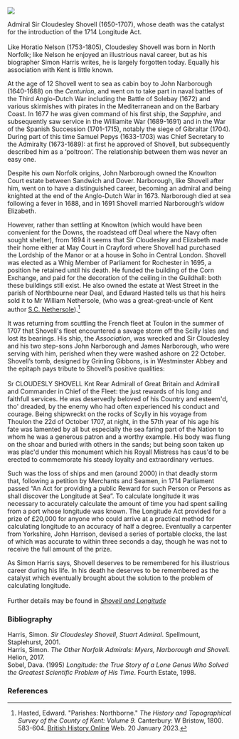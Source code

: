 <a href="https://juncture-digital.org"><img src="https://juncture-digital.org/images/ve-button.png"></a>

<param ve-config title="Admiral Sir Cloudesley Shovell (1650-1707)" author="Dr Diana Hirst" layout="vtl" banner="/images/banners/17c.jpg">

<param ve-entity eid="Q26163" aliases="Sandwich">
<param ve-entity eid="Q179224" aliases="Dover">
<param ve-entity eid="Q6423434" aliases="Knowlton">
<param ve-entity eid="Q1011096" aliases="Deal">
<param ve-entity eid="Q146676" aliases="Crayford">
<param ve-entity eid="Q507517" aliases="Rochester">
<param ve-entity eid="Q2455830" aliases="Northbourne">

Admiral Sir Cloudesley Shovell (1650-1707), whose death was the catalyst for the introduction of the 1714 Longitude Act.
<br><br>
Like Horatio Nelson (1753-1805), Cloudesley Shovell was born in North Norfolk; like Nelson he enjoyed an illustrious naval career, but as his biographer Simon Harris writes, he is largely forgotten today. Equally his association with Kent is little known.
<param ve-image url="https://commons.wikimedia.org/wiki/File:Sir_Cloudesley_Shovell,_1650-1707.jpg" label="Sir Cloudesley Shovell 1650-1707" attribution="Michael Dahl, Public domain, via Wikimedia Commons">

At the age of 12 Shovell went to sea as cabin boy to John Narborough (1640-1688) on the _Centurion_, and went on to take part in naval battles of the Third Anglo-Dutch War including the Battle of Solebay (1672) and various skirmishes with pirates in the Mediterranean and on the Barbary Coast. In 1677 he was given command of his first ship, the _Sapphire_, and subsequently saw service in the Williamite War (1689-1691) and in the War of the Spanish Succession (1701-1715), notably the siege of Gibraltar (1704). During part of this time Samuel Pepys (1633-1703) was Chief Secretary to the Admiralty (1673-1689): at first he approved of Shovell, but subsequently described him as a ‘poltroon’. The relationship between them was never an easy one.

Despite his own Norfolk origins, John Narborough owned the Knowlton Court estate between Sandwich and Dover. Narborough, like Shovell after him, went on to have a distinguished career, becoming an admiral and being knighted at the end of the Anglo-Dutch War in 1673. Narborough died at sea following a fever in 1688, and in 1691 Shovell married Narborough’s widow Elizabeth. 
<param ve-mage url="https://commons.wikimedia.org/wiki/File:Knowlton_Court-geograph.org.uk-2570816.jpg" label="Knowlton Court from St Clement church yard" attribution="Nick Smith" license="CC BY-SA 2.0">

However, rather than settling at Knowlton (which would have been convenient for the Downs, the roadstead off Deal where the Navy often sought shelter), from 1694 it seems that Sir Cloudesley and Elizabeth made their home either at May Court in Crayford where Shovell had purchased the Lordship of the Manor or at a house in Soho in Central London. Shovell was elected as a Whig Member of Parliament for Rochester in 1695, a position he retained until his death. He funded the building of the Corn Exchange, and paid for the decoration of the ceiling in the Guildhall: both these buildings still exist. He also owned the estate at West Street in the parish of Northbourne near Deal, and Edward Hasted tells us that his heirs sold it to Mr William Nethersole, (who was a great-great-uncle of Kent author [S.C. Nethersole](/20c/20c-nethersole-biography)).[^ref1]
<param ve-image url="https://commons.wikimedia.org/wiki/File:Deal_Walmer_Sandown_Saunders_Guidebook_Page005.jpg" label="Deal Walmer Sandown Saunders Guidebook p.5" attribution="Saunders, Andrew Downing 1931-2009, Public domain, via Wikimedia Commons">
<param ve-image url="https://upload.wikimedia.org/wikipedia/commons/thumb/9/93/A_large_draught_of_the_Downes_shewing_the_sands_shoales_depths_of_water_and_anchorage_with_all_the_leading_marks_to_avoid_the_dangers_therein_surveyed_by_Capt._Wm._Nunn_RMG_F0244.tiff/lossy-page1-640px-thumbnail.tiff.jpg" label="A large draugh of the Downes shewing the sands shoales depths of water and anchorage with all the leading marks to avoid the dangers therein surveyed by Captain William Nunn">

It was returning from scuttling the French fleet at Toulon in the summer of 1707 that Shovell's fleet encountered a savage storm off the Scilly Isles and lost its bearings. His ship, the _Association_, was wrecked and Sir Cloudesley and his two step-sons John Narborough and James Narborough, who were serving with him, perished when they were washed ashore on 22 October. Shovell’s tomb, designed by Grinling Gibbons, is in Westminster Abbey and the epitaph pays tribute to Shovell’s positive qualities:
<br><br>
Sr CLOUDESLY SHOVELL Knt Rear Admirall of Great Britain and Admirall and Commander in Chief of the Fleet: the just rewards of his long and faithfull services. He was deservedly beloved of his Country and esteem'd, tho' dreaded, by the enemy who had often experienced his conduct and courage. Being shipwreckt on the rocks of Scylly in his voyage from Thoulon the 22d of October 1707, at night, in the 57th year of his age his fate was lamented by all but especially the sea faring part of the Nation
to whom he was a generous patron and a worthy example. His body was flung on the shoar and buried with others in the sands; but being soon taken up was plac'd under this monument which his Royall Mistress has caus'd to be erected to commemorate his steady loyalty and extraordinary vertues.
<param ve-image url="https://upload.wikimedia.org/wikipedia/commons/d/d6/Cloudesleyshovellmemorial.jpg" label="Cloudesley Shovell Memorial" attribution="Op. Deo, Public domain, via Wikimedia Commons">

Such was the loss of ships and men (around 2000) in that deadly storm that, following a petition by Merchants and Seamen, in 1714 Parliament passed “An Act for providing a public Reward for such Person or Persons as shall discover the Longitude at Sea”. To calculate longitude it was necessary to accurately calculate the amount of time you had spent sailing from a port whose longitude was known. The Longitude Act provided for a prize of £20,000 for anyone who could arrive at a practical method for calculating longitude to an accuracy of half a degree. Eventually a carpenter from Yorkshire, John Harrison, devised a series of portable clocks, the last of which was accurate to within three seconds a day, though he was not to receive the full amount of the prize.
<param ve-image url="https://commons.wikimedia.org/wiki/File:Harrison_H4_clock_in_The_principles_of_Mr_Harrison%27s_time-keeper_1767.jpg" label="Harrison H4 Clock in The Principles of Mr Harrison Time-keeper, 1767" attribution="Ferdinand Berthoud, Public domain, via Wikimedia Commons">

As Simon Harris says, Shovell deserves to be remembered for his illustrious career during his life. In his death he deserves to be remembered as the catalyst which eventually brought about the solution to the problem of calculating longitude. 
<br><br>
Further details may be found in [_Shovell and Longitude_](https://www.crayfordhistory.org.uk/wp-content/uploads/pdf%20uploads%20BE/Shovell%20Interactive%20Booklet/ie10_fallback.pdf)

### Bibliography

Harris, Simon. _Sir Cloudesley Shovell, Stuart Admiral_. Spellmount, Staplehurst, 2001.   
Harris, Simon. _The Other Norfolk Admirals: Myers, Narborough and Shovell._ Helion, 2017.   
Sobel, Dava. (1995) _Longitude: the True Story of a Lone Genus Who Solved the Greatest Scientific Problem of His Time_. Fourth Estate, 1998.   

### References

[^ref1]: Hasted, Edward. "Parishes: Northborne." _The History and Topographical Survey of the County of Kent: Volume 9._ Canterbury: W Bristow, 1800. 583-604. [British History Online](http://www.british-history.ac.uk/survey-kent/vol9/pp583-604) Web. 20 January 2023. 
